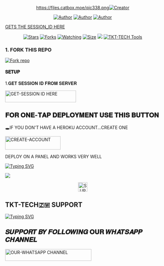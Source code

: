 
</p> 
<p align="center">
<a href="#">https://files.catbox.moe/qic338.png<img title="Creator" src="https://img.shields.io/badge/Creator-TAFADZWA-TKT-red.svg?style=for-the-badge&logo=github"></a>
</a>
</p>
<p align="center">
<a href="https://github.com/tkttech"><img title="Author" src="https://img.shields.io/badge/TAFADZWA-TKT-black?style=for-the-badge&logo=Github"></a> <a href="https://chat.whatsapp.com/Io4z4RXyH6AAiBR0x7qL8K?mode=ems_copy_t"><img title="Author" src="https://img.shields.io/badge/GROUP-black?style=for-the-badge&logo=whatsapp"></a> <a href="https://wa.me/263718095555"><img title="Author" src="https://img.shields.io/badge/CHAT US-black?style=for-the-badge&logo=whatsapp">
<p/>

GETS THE SESSION_ID HERE
   
<p align="center">
<a href="https://github.com/tkttech/TKT-CYBER-AI/stargazers/"><img title="Stars" src="https://img.shields.io/github/stars/caseyweb/TKT-CYBER-AI?color=white&style=flat-square"></a>
<a href="https://github.com/tkttech/TKT-CYBER-AI/network/members"><img title="Forks" src="https://img.shields.io/github/forks/tkttech/TKT-CYBER-AI?color=yellow&style=flat-square"></a>
<a href="https://github.com/tkttech/TKT-CYBER-AI/watchers"><img title="Watching" src="https://img.shields.io/github/watchers/tkttech/TKT-CYBER-AI?label=Watchers&color=red&style=flat-square"></a>
<a href="https://github.com/tkttech/TKT-CYBER-AI/"><img title="Size" src="https://img.shields.io/github/repo-size/AlipBot/Api-Alpis?style=flat-square&color=darkred"></a>
<a href="https://hits.seeyoufarm.com"><img src="https://hits.seeyoufarm.com/api/count/incr/badge.svg?url=https://github.com/tkttech/TKT-CYBER-AIA/%2Fhit-counter&count_bg=%2379C83D&title_bg=%23555555&icon=probot.svg&icon_color=%2304FF00&title=hits&edge_flat=false"/></a>
        <a href = ""><img alt="TKT-TECH Tools" src="https://img.shields.io/youtube/channel/subscribers/@tafadzwatkt?si=Vkj4mYAADyp5tZ9T" target="_blank" /></a>

### 1. FORK THIS REPO

<a href='https://github.com/tkttech/TKT-CYBER-AI/fork' target="_blank"><img alt='Fork repo' src='https://img.shields.io/badge/Fork This Repo-black?style=for-the-badge&logo=git&logoColor=white'/></a>
<p align="center">

#### 𝐒𝐄𝐓𝐔𝐏


1.𝐆𝐄𝐓 𝐒𝐄𝐒𝐒𝐈𝐎𝐍 𝐈𝐃 𝐅𝐑𝐎𝐌 𝐒𝐄𝐑𝐕𝐄𝐑


  <a href="https://tkt-cyber-xmd-web-pair-jmjy.onrender.com"><img title="GET-SESSION ID HERE" src="https://img.shields.io/badge/GET-SESSION ID HERE-h?color=green&style=for-the-badge&logo=nike" width="230" height="38.45"/></a></p>  


 ## 𝐅𝐎𝐑 𝐎𝐍𝐄-𝐓𝐀𝐏 𝐃𝐄𝐏𝐋𝐎𝐘𝐌𝐄𝐍𝐓 𝐔𝐒𝐄 𝐓𝐇𝐈𝐒 𝐁𝐔𝐓𝐓𝐎𝐍

   🕳IF YOU DON'T HAVE A HEROKU ACCOUNT...CREATE ONE
   
   <a href="https://signup.heroku.com/"><img title="CREATE-ACCOUNT" src="https://img.shields.io/badge/CREATE-ACCOUNT-h?color=purple&style=for-the-badge&logo=heroku" width="180" height="43.45"/></a></p>

  DEPLOY ON A PANEL AND WORKS VERY WELL

 
 [![Typing SVG](https://readme-typing-svg.herokuapp.com?font=Rockstar-ExtraBold&size=30&pause=1000&color=0000FF&center=true&vCenter=true&width=815&height=60&lines=▭+▬+▭+▬+▭+▬+▭+▬+▭+▬+▭)](https://git.io/typing-svg) 


   
<a><img src='https://files.catbox.moe/1cp4yq.jpeg'/>





<p align="center">
    <a href="https://whatsapp.com/channel/0029Vb5vbMM0LKZJi9k4ED1a">
        <img height="30" title="SUPPORT CHANNEL" src="https://img.shields.io/badge/Support%20Group-25D366?style=for-the-badge&logo=whatsapp&logoColor=white">
    </a>
</p>

## TKT-TECH🇿🇼 SUPPORT 

<a href="https://git.io/typing-svg"><img src="https://readme-typing-svg.demolab.com?font=Black+Ops+One&size=50&pause=1000&color=DAA520&center=true&width=910&height=100&lines=TKT-TECH+PLEASE; STAR ⭐+AND+FORK+THE+REPO+TKT-CYBER-AI" alt="Typing SVG" /></a>



## 𝑺𝑼𝑷𝑷𝑶𝑹𝑻 𝑩𝒀 𝑭𝑶𝑳𝑳𝑶𝑾𝑰𝑵𝑮 𝐎𝐔𝐑 𝑾𝑯𝑨𝑻𝑺𝑨𝑷𝑷 𝑪𝑯𝑨𝑵𝑵𝑬𝑳


 <a href="https://whatsapp.com/channel/0029Vb5vbMM0LKZJi9k4ED1a"><img title="OUR-WHATSAPP CHANNEL" src="https://img.shields.io/badge/OUR-WHATSAPP CHANNEL-h?color=green&style=for-the-badge&logo=whatsapp" width="280" height="38.45"/></a></p>
 


